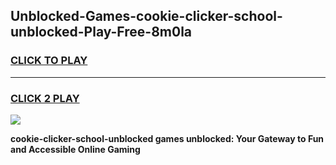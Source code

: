 
## Unblocked-Games-cookie-clicker-school-unblocked-Play-Free-8m0la
<h3>
<a href="https://premium76.site?title=cookie-clicker-school-unblocked&ref=18A1">CLICK TO PLAY</a></h3>
<hr>

<h3>
<a href="https://premium76.site?title=cookie-clicker-school-unblocked&ref=18A1">CLICK 2 PLAY</a>
  
</h3>

<a href="https://premium76.site?title=cookie-clicker-school-unblocked&ref=18A1"><img src="https://clearcache.store/games.png"></a>


**cookie-clicker-school-unblocked games unblocked: Your Gateway to Fun and Accessible Online Gaming**
